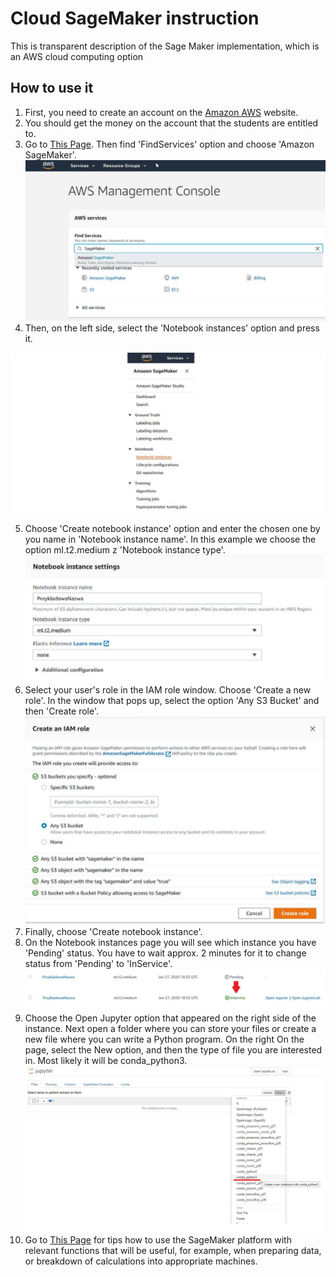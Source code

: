 
# Cloud SageMaker instruction

This is transparent description of the Sage Maker implementation, which is an AWS cloud computing option

## How to use it

 1. First, you need to create an account on the [Amazon AWS](https://aws.amazon.com/) website.
 2. You should get the money on the account that the students are entitled to.
 3. Go to  [This Page](https://us-east-2.console.aws.amazon.com/console/home?region=us-east-2). Then find 'FindServices' option and choose 'Amazon SageMaker'.
 ![](./images/1..png)
 4. Then, on the left side, select the 'Notebook instances' option and press it.

 ![](./images/2..png)

 5. Choose 'Create notebook instance' option and enter the chosen one by you name in 'Notebook instance name'. In this example we choose the option ml.t2.medium z 'Notebook instance type'.
 ![](./images/3..png)
 6. Select your user's role in the IAM role window. Choose 'Create a new role'. In the window that pops up, select the option 'Any S3 Bucket' and then 'Create role'.
 ![](./images/4..png)
 7. Finally, choose 'Create notebook instance'.
 8. On the Notebook instances page you will see which instance you have 'Pending' status. You have to wait approx. 2 minutes for it to change status from 'Pending' to 'InService'.
 ![](./images/5..png)
 9. Choose the Open Jupyter option that appeared on the right side of the instance. Next open a folder where you can store your files or create a new file where you can write a Python program. On the right On the page, select the New option, and then the type of file you are interested in. Most likely it will be conda_python3.
 ![](./images/6..png)
 10. Go to [This Page](https://docs.aws.amazon.com/sagemaker/latest/dg/data-prep.html) for tips how to use the SageMaker platform with relevant functions that will be useful, for example, when preparing data, or breakdown of calculations into appropriate machines. 
